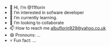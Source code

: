 - 👋 Hi, I’m @11florin
- 👀 I’m interested in sofware developer
- 🌱 I’m currently learning.
- 💞️ I’m looking to collaborate 
- 📫 How to reach me albuflorin929@yahoo.co.uk
- 😄 Pronouns: ...
- ⚡ Fun fact: ...

<!---
11florin/11florin is a ✨ special ✨ repository because its `README.md` (this file) appears on your GitHub profile.
You can click the Preview link to take a look at your changes.
--->
